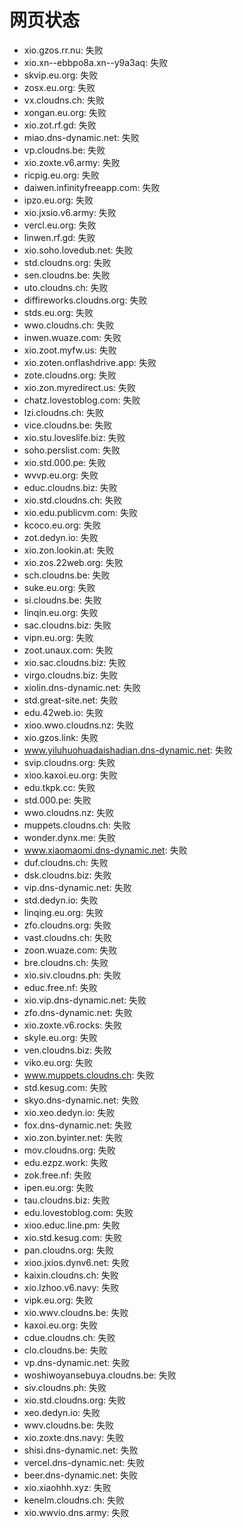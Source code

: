 # 网页状态
- xio.gzos.rr.nu: 失败
- xio.xn--ebbpo8a.xn--y9a3aq: 失败
- skvip.eu.org: 失败
- zosx.eu.org: 失败
- vx.cloudns.ch: 失败
- xongan.eu.org: 失败
- xio.zot.rf.gd: 失败
- miao.dns-dynamic.net: 失败
- vp.cloudns.be: 失败
- xio.zoxte.v6.army: 失败
- ricpig.eu.org: 失败
- daiwen.infinityfreeapp.com: 失败
- ipzo.eu.org: 失败
- xio.jxsio.v6.army: 失败
- vercl.eu.org: 失败
- linwen.rf.gd: 失败
- xio.soho.lovedub.net: 失败
- std.cloudns.org: 失败
- sen.cloudns.be: 失败
- uto.cloudns.ch: 失败
- diffireworks.cloudns.org: 失败
- stds.eu.org: 失败
- wwo.cloudns.ch: 失败
- inwen.wuaze.com: 失败
- xio.zoot.myfw.us: 失败
- xio.zoten.onflashdrive.app: 失败
- zote.cloudns.org: 失败
- xio.zon.myredirect.us: 失败
- chatz.lovestoblog.com: 失败
- lzi.cloudns.ch: 失败
- vice.cloudns.be: 失败
- xio.stu.loveslife.biz: 失败
- soho.perslist.com: 失败
- xio.std.000.pe: 失败
- wvvp.eu.org: 失败
- educ.cloudns.biz: 失败
- xio.std.cloudns.ch: 失败
- xio.edu.publicvm.com: 失败
- kcoco.eu.org: 失败
- zot.dedyn.io: 失败
- xio.zon.lookin.at: 失败
- xio.zos.22web.org: 失败
- sch.cloudns.be: 失败
- suke.eu.org: 失败
- si.cloudns.be: 失败
- linqin.eu.org: 失败
- sac.cloudns.biz: 失败
- vipn.eu.org: 失败
- zoot.unaux.com: 失败
- xio.sac.cloudns.biz: 失败
- virgo.cloudns.biz: 失败
- xiolin.dns-dynamic.net: 失败
- std.great-site.net: 失败
- edu.42web.io: 失败
- xioo.wwo.cloudns.nz: 失败
- xio.gzos.link: 失败
- www.yiluhuohuadaishadian.dns-dynamic.net: 失败
- svip.cloudns.org: 失败
- xioo.kaxoi.eu.org: 失败
- edu.tkpk.cc: 失败
- std.000.pe: 失败
- wwo.cloudns.nz: 失败
- muppets.cloudns.ch: 失败
- wonder.dynx.me: 失败
- www.xiaomaomi.dns-dynamic.net: 失败
- duf.cloudns.ch: 失败
- dsk.cloudns.biz: 失败
- vip.dns-dynamic.net: 失败
- std.dedyn.io: 失败
- linqing.eu.org: 失败
- zfo.cloudns.org: 失败
- vast.cloudns.ch: 失败
- zoon.wuaze.com: 失败
- bre.cloudns.ch: 失败
- xio.siv.cloudns.ph: 失败
- educ.free.nf: 失败
- xio.vip.dns-dynamic.net: 失败
- zfo.dns-dynamic.net: 失败
- xio.zoxte.v6.rocks: 失败
- skyle.eu.org: 失败
- ven.cloudns.biz: 失败
- viko.eu.org: 失败
- www.muppets.cloudns.ch: 失败
- std.kesug.com: 失败
- skyo.dns-dynamic.net: 失败
- xio.xeo.dedyn.io: 失败
- fox.dns-dynamic.net: 失败
- xio.zon.byinter.net: 失败
- mov.cloudns.org: 失败
- edu.ezpz.work: 失败
- zok.free.nf: 失败
- ipen.eu.org: 失败
- tau.cloudns.biz: 失败
- edu.lovestoblog.com: 失败
- xioo.educ.line.pm: 失败
- xio.std.kesug.com: 失败
- pan.cloudns.org: 失败
- xioo.jxios.dynv6.net: 失败
- kaixin.cloudns.ch: 失败
- xio.lzhoo.v6.navy: 失败
- vipk.eu.org: 失败
- xio.wwv.cloudns.be: 失败
- kaxoi.eu.org: 失败
- cdue.cloudns.ch: 失败
- clo.cloudns.be: 失败
- vp.dns-dynamic.net: 失败
- woshiwoyansebuya.cloudns.be: 失败
- siv.cloudns.ph: 失败
- xio.std.cloudns.org: 失败
- xeo.dedyn.io: 失败
- wwv.cloudns.be: 失败
- xio.zoxte.dns.navy: 失败
- shisi.dns-dynamic.net: 失败
- vercel.dns-dynamic.net: 失败
- beer.dns-dynamic.net: 失败
- xio.xiaohhh.xyz: 失败
- kenelm.cloudns.ch: 失败
- xio.wwvio.dns.army: 失败
